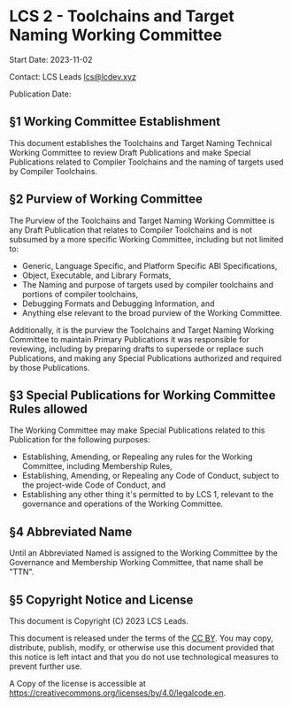 # LCS 2 - Toolchains and Target Naming Working Committee

Start Date: 2023-11-02

Contact: LCS Leads <lcs@lcdev.xyz>

Publication Date: 

## §1 Working Committee Establishment

This document establishes the Toolchains and Target Naming Technical Working Committee to review Draft Publications and make Special Publications related to Compiler Toolchains and the naming of targets used by Compiler Toolchains.

## §2 Purview of Working Committee

The Purview of the Toolchains and Target Naming Working Committee is any Draft Publication that relates to Compiler Toolchains and is not subsumed by a more specific Working Committee, including but not limited to:
* Generic, Language Specific, and Platform Specific ABI Specifications,
* Object, Executable, and Library Formats, 
* The Naming and purpose of targets used by compiler toolchains and portions of compiler toolchains,
* Debugging Formats and Debugging Information, and
* Anything else relevant to the broad purview of the Working Committee.

Additionally, it is the purview the Toolchains and Target Naming Working Committee to maintain Primary Publications it was responsible for reviewing, including by preparing drafts to supersede or replace such Publications, and making any Special Publications authorized and required by those Publications.

## §3 Special Publications for Working Committee Rules allowed

The Working Committee may make Special Publications related to this Publication for the following purposes:
* Establishing, Amending, or Repealing any rules for the Working Committee, including Membership Rules, 
* Establishing, Amending, or Repealing any Code of Conduct, subject to the project-wide Code of Conduct, and
* Establishing any other thing it's permitted to by LCS 1, relevant to the governance and operations of the Working Committee.

## §4 Abbreviated Name

Until an Abbreviated Named is assigned to the Working Committee by the Governance and Membership Working Committee, that name shall be "TTN".

## §5 Copyright Notice and License

This document is Copyright (C) 2023 LCS Leads.

This document is released under the terms of the [CC BY](https://creativecommons.org/licenses/by/4.0/). You may copy, distribute, publish, modify, or otherwise use this document provided that this notice is left intact and that you do not use technological measures to prevent further use.

A Copy of the license is accessible at <https://creativecommons.org/licenses/by/4.0/legalcode.en>. 

